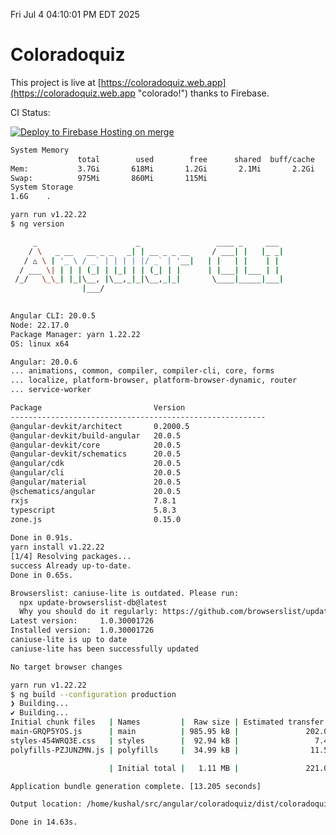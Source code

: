 Fri Jul  4 04:10:01 PM EDT 2025

# Coloradoquiz


This project is live at [https://coloradoquiz.web.app](https://coloradoquiz.web.app "colorado!") thanks to Firebase.

CI Status: 

[![Deploy to Firebase Hosting on merge](https://github.com/teamkushal/coloradoquiz/actions/workflows/firebase-hosting-merge.yml/badge.svg)](https://github.com/teamkushal/coloradoquiz/actions/workflows/firebase-hosting-merge.yml)

```bash
System Memory
               total        used        free      shared  buff/cache   available
Mem:           3.7Gi       618Mi       1.2Gi       2.1Mi       2.2Gi       3.1Gi
Swap:          975Mi       860Mi       115Mi
System Storage
1.6G	.
```
```bash
yarn run v1.22.22
$ ng version

     _                      _                 ____ _     ___
    / \   _ __   __ _ _   _| | __ _ _ __     / ___| |   |_ _|
   / △ \ | '_ \ / _` | | | | |/ _` | '__|   | |   | |    | |
  / ___ \| | | | (_| | |_| | | (_| | |      | |___| |___ | |
 /_/   \_\_| |_|\__, |\__,_|_|\__,_|_|       \____|_____|___|
                |___/
    

Angular CLI: 20.0.5
Node: 22.17.0
Package Manager: yarn 1.22.22
OS: linux x64

Angular: 20.0.6
... animations, common, compiler, compiler-cli, core, forms
... localize, platform-browser, platform-browser-dynamic, router
... service-worker

Package                         Version
---------------------------------------------------------
@angular-devkit/architect       0.2000.5
@angular-devkit/build-angular   20.0.5
@angular-devkit/core            20.0.5
@angular-devkit/schematics      20.0.5
@angular/cdk                    20.0.5
@angular/cli                    20.0.5
@angular/material               20.0.5
@schematics/angular             20.0.5
rxjs                            7.8.1
typescript                      5.8.3
zone.js                         0.15.0
    
Done in 0.91s.
yarn install v1.22.22
[1/4] Resolving packages...
success Already up-to-date.
Done in 0.65s.
```
```bash
Browserslist: caniuse-lite is outdated. Please run:
  npx update-browserslist-db@latest
  Why you should do it regularly: https://github.com/browserslist/update-db#readme
Latest version:     1.0.30001726
Installed version:  1.0.30001726
caniuse-lite is up to date
caniuse-lite has been successfully updated

No target browser changes
```
```bash
yarn run v1.22.22
$ ng build --configuration production
❯ Building...
✔ Building...
Initial chunk files   | Names         |  Raw size | Estimated transfer size
main-GRQP5YOS.js      | main          | 985.95 kB |               202.01 kB
styles-454WRQ3E.css   | styles        |  92.94 kB |                 7.48 kB
polyfills-PZJUNZMN.js | polyfills     |  34.99 kB |                11.55 kB

                      | Initial total |   1.11 MB |               221.04 kB

Application bundle generation complete. [13.205 seconds]

Output location: /home/kushal/src/angular/coloradoquiz/dist/coloradoquiz

Done in 14.63s.
```
